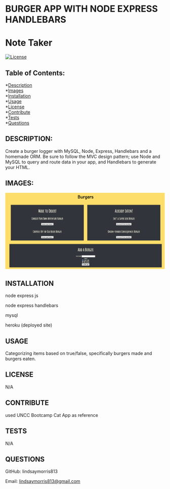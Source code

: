 # BURGER APP WITH NODE EXPRESS HANDLEBARS

# Note Taker
[![License](https://img.shields.io/static/v1?label=license&message=NONE&color=success)](https://github.com/lindsaymorris813/noteaker)

## Table of Contents:
*[Description](#description)  
*[Images](#images)  
*[Installation](#installation)  
*[Usage](#usage)  
*[License](#license)  
*[Contribute](#contribute)  
*[Tests](#tests)  
*[Questions](#questions)  

## DESCRIPTION:

Create a burger logger with MySQL, Node, Express, Handlebars and a homemade ORM. Be sure to follow the MVC design pattern; use Node and MySQL to query and route data in your app, and Handlebars to generate your HTML.

## IMAGES:

![DeployedSite](public/assets/img/deployedSite.png)

## INSTALLATION

node express js

node express handlebars

mysql

heroku (deployed site)

## USAGE

Categorizing items based on true/false, specifically burgers made and burgers eaten.

## LICENSE

N/A

## CONTRIBUTE

used UNCC Bootcamp Cat App as reference

## TESTS

N/A

## QUESTIONS

GitHub: lindsaymorris813

Email: lindsaymorris813@gmail.com

